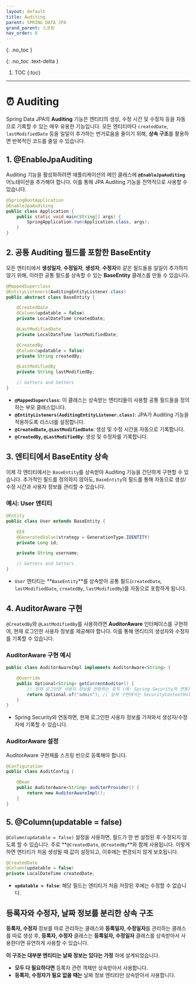 ```yaml
---
layout: default
title: Auditing
parent: SPRING DATA JPA
grand_parent: 스프링
nav_order: 8
---
```


{: .no_toc }

{: .no_toc .text-delta }

1. TOC
{:toc}

---

# ⏰ Auditing

Spring Data JPA의 **Auditing** 기능은 엔티티의 생성, 수정 시간 및 수정자 등을 자동으로 기록할 수 있는 매우 유용한 기능입니다. 모든 엔티티마다 `createdDate`, `lastModifiedDate` 등을 일일이 추가하는 번거로움을 줄이기 위해, **상속 구조**를 활용하면 반복적인 코드를 줄일 수 있습니다.

## 1. @EnableJpaAuditing

Auditing 기능을 활성화하려면 애플리케이션의 메인 클래스에 **`@EnableJpaAuditing`** 어노테이션을 추가해야 합니다. 이를 통해 JPA Auditing 기능을 전역적으로 사용할 수 있습니다.

```java
@SpringBootApplication
@EnableJpaAuditing
public class Application {
    public static void main(String[] args) {
        SpringApplication.run(Application.class, args);
    }
}
```

## 2. 공통 Auditing 필드를 포함한 BaseEntity

모든 엔티티에서 **생성일자**, **수정일자**, **생성자**, **수정자**와 같은 필드들을 일일이 추가하지 않기 위해, 이러한 공통 필드를 상속할 수 있는 **BaseEntity** 클래스를 만들 수 있습니다.

```java
@MappedSuperclass
@EntityListeners(AuditingEntityListener.class)
public abstract class BaseEntity {

    @CreatedDate
    @Column(updatable = false)
    private LocalDateTime createdDate;

    @LastModifiedDate
    private LocalDateTime lastModifiedDate;

    @CreatedBy
    @Column(updatable = false)
    private String createdBy;

    @LastModifiedBy
    private String lastModifiedBy;

    // Getters and Setters
}
```

- **`@MappedSuperclass`**: 이 클래스는 상속받는 엔티티들이 사용할 공통 필드들을 정의하는 부모 클래스입니다.
- **`@EntityListeners(AuditingEntityListener.class)`**: JPA가 Auditing 기능을 적용하도록 리스너를 설정합니다.
- **`@CreatedDate`, `@LastModifiedDate`**: 생성 및 수정 시간을 자동으로 기록합니다.
- **`@CreatedBy`, `@LastModifiedBy`**: 생성 및 수정자를 기록합니다.

## 3. 엔티티에서 BaseEntity 상속

이제 각 엔티티에서는 `BaseEntity`를 상속받아 Auditing 기능을 간단하게 구현할 수 있습니다. 추가적인 필드를 정의하지 않아도, `BaseEntity`의 필드를 통해 자동으로 생성/수정 시간과 사용자 정보를 관리할 수 있습니다.

### 예시: User 엔티티

```java
@Entity
public class User extends BaseEntity {

    @Id
    @GeneratedValue(strategy = GenerationType.IDENTITY)
    private Long id;

    private String username;

    // Getters and Setters
}
```

- `User` 엔티티는 **`BaseEntity`**를 상속받아 공통 필드(`createdDate`, `lastModifiedDate`, `createdBy`, `lastModifiedBy`)를 자동으로 포함하게 됩니다.

## 4. AuditorAware 구현

`@CreatedBy`와 `@LastModifiedBy`를 사용하려면 **AuditorAware** 인터페이스를 구현하여, 현재 로그인한 사용자 정보를 제공해야 합니다. 이를 통해 엔티티의 생성자와 수정자를 기록할 수 있습니다.

### AuditorAware 구현 예시

```java
public class AuditorAwareImpl implements AuditorAware<String> {

    @Override
    public Optional<String> getCurrentAuditor() {
        // 현재 로그인한 사용자 정보를 반환하는 로직 (예: Spring Security와 연동)
        return Optional.of("admin"); // 실제 구현에서는 SecurityContextHolder 등을 활용
    }
}
```

- Spring Security와 연동하면, 현재 로그인한 사용자 정보를 가져와서 생성자/수정자에 기록할 수 있습니다.

### AuditorAware 설정

AuditorAware 구현체를 스프링 빈으로 등록해야 합니다.

```java
@Configuration
public class AuditConfig {

    @Bean
    public AuditorAware<String> auditorProvider() {
        return new AuditorAwareImpl();
    }
}
```

## 5. @Column(updatable = false)

`@Column(updatable = false)` 설정을 사용하면, 필드가 한 번 설정된 후 수정되지 않도록 할 수 있습니다. 주로 **`@CreatedDate`, `@CreatedBy`**와 함께 사용됩니다. 이렇게 하면 엔티티가 처음 생성될 때 값이 설정되고, 이후에는 변경되지 않게 보호됩니다.

```java
@CreatedDate
@Column(updatable = false)
private LocalDateTime createdDate;
```

- **`updatable = false`**: 해당 필드는 엔티티가 처음 저장된 후에는 수정할 수 없습니다.

## 등록자와 수정자, 날짜 정보를 분리한 상속 구조

**등록자, 수정자** 정보를 따로 관리하는 클래스와 **등록일자, 수정일자**를 관리하는 클래스를 따로 생성 후, **등록자, 수정자** 클래스는 **등록일자, 수정일자** 클래스를 상속받아서 사용한다면 유연하게 사용할 수 있습니다.

**이 구조는 대부분 엔티티는 날짜 정보는 있다는 가정** 하에 설계되었습니다.

- **모두 다 필요하다면** 등록자 관련 객체만 상속받아서 사용합니다.
- **등록자, 수정자가 필요 없을 때는** 날짜 정보 엔티티만 상속받아서 사용합니다.
